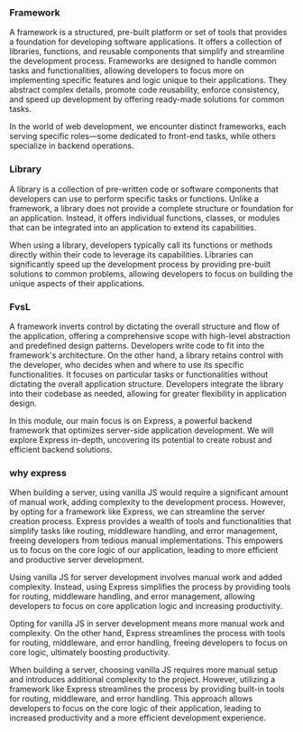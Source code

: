 ### Framework

A framework is a structured, pre-built platform or set of tools that provides a foundation for developing software applications. It offers a collection of libraries, functions, and reusable components that simplify and streamline the development process. Frameworks are designed to handle common tasks and functionalities, allowing developers to focus more on implementing specific features and logic unique to their applications. They abstract complex details, promote code reusability, enforce consistency, and speed up development by offering ready-made solutions for common tasks. 

In the world of web development, we encounter distinct frameworks, each serving specific roles—some dedicated to front-end tasks, while others specialize in backend operations. 

### Library 

A library is a collection of pre-written code or software components that developers can use to perform specific tasks or functions. Unlike a framework, a library does not provide a complete structure or foundation for an application. Instead, it offers individual functions, classes, or modules that can be integrated into an application to extend its capabilities.

When using a library, developers typically call its functions or methods directly within their code to leverage its capabilities. Libraries can significantly speed up the development process by providing pre-built solutions to common problems, allowing developers to focus on building the unique aspects of their applications.


### FvsL

A framework inverts control by dictating the overall structure and flow of the application, offering a comprehensive scope with high-level abstraction and predefined design patterns. Developers write code to fit into the framework's architecture. On the other hand, a library retains control with the developer, who decides when and where to use its specific functionalities. It focuses on particular tasks or functionalities without dictating the overall application structure. Developers integrate the library into their codebase as needed, allowing for greater flexibility in application design.


In this module, our main focus is on Express, a powerful backend framework that optimizes server-side application development. We will explore Express in-depth, uncovering its potential to create robust and efficient backend solutions.

### why express

When building a server, using vanilla JS would require a significant amount of manual work, adding complexity to the development process. However, by opting for a framework like Express, we can streamline the server creation process. Express provides a wealth of tools and functionalities that simplify tasks like routing, middleware handling, and error management, freeing developers from tedious manual implementations. This empowers us to focus on the core logic of our application, leading to more efficient and productive server development.

Using vanilla JS for server development involves manual work and added complexity. Instead, using Express simplifies the process by providing tools for routing, middleware handling, and error management, allowing developers to focus on core application logic and increasing productivity.

Opting for vanilla JS in server development means more manual work and complexity. On the other hand, Express streamlines the process with tools for routing, middleware, and error handling, freeing developers to focus on core logic, ultimately boosting productivity.


When building a server, choosing vanilla JS requires more manual setup and introduces additional complexity to the project. However, utilizing a framework like Express streamlines the process by providing built-in tools for routing, middleware, and error handling. This approach allows developers to focus on the core logic of their application, leading to increased productivity and a more efficient development experience.